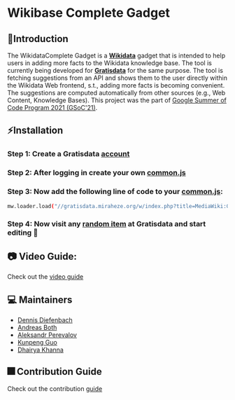 # Wikibase Complete Gadget

## 📌Introduction

The WikidataComplete Gadget is a **[Wikidata](https://www.wikidata.org/)** gadget that is intended to help users in adding more facts to the Wikidata knowledge base. 
The tool is currently being developed for **[Gratisdata](https://gratisdata.miraheze.org/)** for the same purpose.
The tool is fetching suggestions from an API and shows them to the user directly within the Wikidata Web frontend, s.t., adding more facts is becoming convenient.
The suggestions are computed automatically from other sources (e.g., Web Content, Knowledge Bases).
This project was the part of [Google Summer of Code Program 2021 (GSoC'21)]().

## ⚡Installation

### Step 1: Create a Gratisdata [account](https://gratisdata.miraheze.org/w/index.php?title=Special:CreateAccount)

### Step 2: After logging in create your own [common.js](https://gratisdata.miraheze.org/wiki/Special:MyPage/common.js)

### Step 3: Now add the following line of code to your [common.js](https://gratisdata.miraheze.org/wiki/Special:MyPage/common.js):

```bash
mw.loader.load("//gratisdata.miraheze.org/w/index.php?title=MediaWiki:Gadget-GratisdataComplete.js&action=raw&ctype=text/javascript");
```

### Step 4: Now visit any [random item](https://gratisdata.miraheze.org/wiki/Special:Random) at Gratisdata and start editing 🥳

## :camera: Video Guide:
Check out the [video guide](https://www.youtube.com/watch?v=Ju2ExZ_khxQ)
## 💻 Maintainers

- [Dennis Diefenbach](https://github.com/D063520)
- [Andreas Both](https://github.com/anbo-de)
- [Aleksandr Perevalov](https://github.com/Perevalov)
- [Kunpeng Guo](https://github.com/gabinguo)
- [Dhairya Khanna](https://github.com/Dhairya3124)

## :fireworks: Contribution Guide
Check out the contribution [guide](https://github.com/Dhairya3124/Wikidata-Complete-Gadget/blob/main/Contribution.md)

